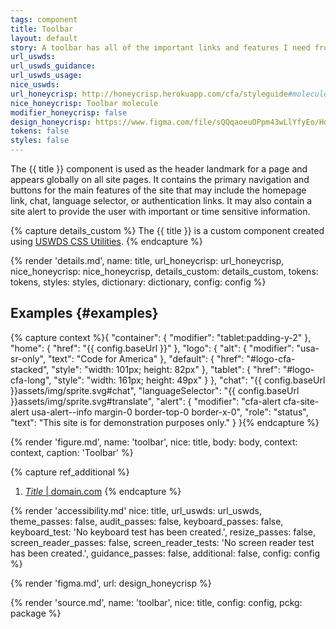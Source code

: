 ```yaml
---
tags: component
title: Toolbar
layout: default
story: A toolbar has all of the important links and features I need from a website. It might also have a time-sensitive alert.
url_uswds:
url_uswds_guidance:
url_uswds_usage:
nice_uswds:
url_honeycrisp: http://honeycrisp.herokuapp.com/cfa/styleguide#molecules-toolbar
nice_honeycrisp: Toolbar molecule
modifier_honeycrisp: false
design_honeycrisp: https://www.figma.com/file/sQQqaoeuOPpm43wLlYfyEo/Honeycrisp-Design-System?type=design&node-id=5002-531&mode=design
tokens: false
styles: false
---
```


<!-- INTRO -->

The {{ title }} component is used as the header landmark for a page and appears globally on all site pages. It contains the primary navigation and buttons for the main features of the site that may include the homepage link, chat, language selector, or authentication links. It may also contain a site alert to provide the user with important or time sensitive information.

<!-- DETAILS -->

{% capture details_custom %}
The {{ title }} is a custom component created using <a href="https://designsystem.digital.gov/utilities" target="_blank" rel="noopener nofollow" class="usa-link--external">USWDS CSS Utilities</a>.
{% endcapture %}

{% render 'details.md',
  name: title,
  url_honeycrisp: url_honeycrisp,
  nice_honeycrisp: nice_honeycrisp,
  details_custom: details_custom,
  tokens: tokens,
  styles: styles,
  dictionary: dictionary,
  config: config %}

<!-- EXAMPLES -->

## Examples {#examples}

{% capture context %}{
  "container": {
    "modifier": "tablet:padding-y-2"
  },
  "home": {
    "href": "{{ config.baseUrl }}"
  },
  "logo": {
    "alt": {
      "modifier": "usa-sr-only",
      "text": "Code for America"
    },
    "default": {
      "href": "#logo-cfa-stacked",
      "style": "width: 101px; height: 82px"
    },
    "tablet": {
      "href": "#logo-cfa-long",
      "style": "width: 161px; height: 49px"
    }
  },
  "chat": "{{ config.baseUrl }}assets/img/sprite.svg#chat",
  "languageSelector": "{{ config.baseUrl }}assets/img/sprite.svg#translate",
  "alert": {
    "modifier": "cfa-alert cfa-site-alert usa-alert--info margin-0 border-top-0 border-x-0",
    "role": "status",
    "text": "This site is for demonstration purposes only."
  }
}{% endcapture %}

{% render 'figure.md', name: 'toolbar', nice: title, body: body, context: context, caption: 'Toolbar' %}

<!-- GUIDANCE -->

<!-- ## Guidance {#guidance} -->

{% capture ref_additional %}
1. <a href="#" target="_blank" rel="noopener nofollow" class="usa-link--external"><cite>Title</cite> | domain.com</a>
{% endcapture %}

<!-- render 'references.md', ref_main: url_uswds_guidance, ref_additional: ref_additional, config: config -->

<!-- ACCESSIBILITY -->

{% render 'accessibility.md'
  nice: title,
  url_uswds: url_uswds,
  theme_passes: false,
  audit_passes: false,
  keyboard_passes: false,
  keyboard_test: 'No keyboard test has been created.',
  resize_passes: false,
  screen_reader_passes: false,
  screen_reader_tests: 'No screen reader test has been created.',
  guidance_passes: false,
  additional: false,
  config: config %}

<!-- DESIGN -->

{% render 'figma.md', url: design_honeycrisp %}

<!-- SOURCE -->

{% render 'source.md', name: 'toolbar', nice: title, config: config, pckg: package %}
